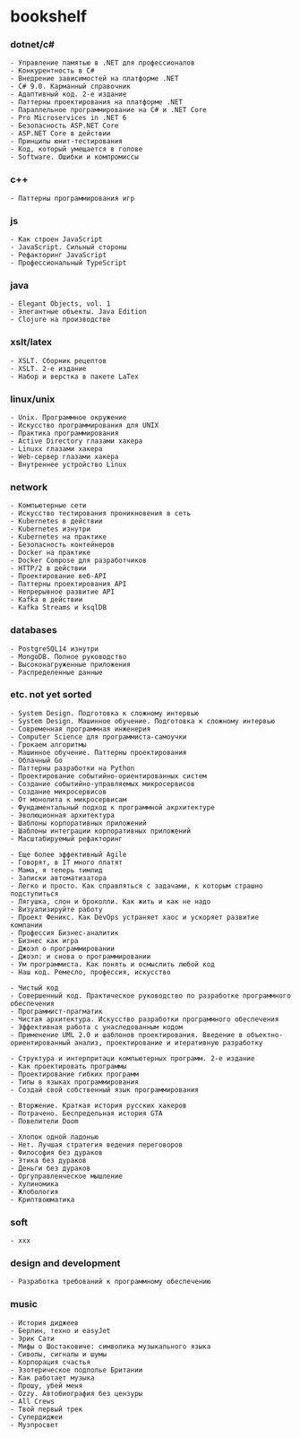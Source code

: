 # bookshelf

### dotnet/c#

    - Управление памятью в .NET для профессионалов
    - Конкурентность в C#
    - Внедрение зависимостей на платформе .NET
    - C# 9.0. Карманный справочник
    - Адаптивный код. 2-е издание
    - Паттерны проектирования на платформе .NET
    - Параллельное программирование на C# и .NET Core
    - Pro Microservices in .NET 6
    - Безопасность ASP.NET Core
    - ASP.NET Core в действии
    - Принципы юнит-тестирования
    - Код, который умещается в голове
    - Software. Ошибки и компромиссы

### c++

    - Паттерны программирования игр

### js

    - Как строен JavaScript
    - JavaScript. Сильный стороны
    - Рефакторинг JavaScript
    - Профессиональный TypeScript

### java

    - Elegant Objects, vol. 1
    - Элегантные объекты. Java Edition
    - Clojure на производстве

### xslt/latex

    - XSLT. Сборник рецептов
    - XSLT. 2-е издание
    - Набор и верстка в пакете LaTex

### linux/unix

    - Unix. Программное окружение
    - Искусство программирования для UNIX
    - Практика программирования
    - Active Directory глазами хакера
    - Linuxx глазами хакера
    - Web-сервер глазами хакера
    - Внутреннее устройство Linux

### network

    - Компьютерные сети
    - Искусство тестирования проникновения в сеть
    - Kubernetes в действии
    - Kubernetes изнутри
    - Kubernetes на практике
    - Безопасность контейнеров
    - Docker на практике
    - Docker Compose для разработчиков
    - HTTP/2 в действии
    - Проектирование веб-API
    - Паттерны проектирования API
    - Непрерывное развитие API
    - Kafka в действии
    - Kafka Streams и ksqlDB

### databases

    - PostgreSQL14 изнутри
    - MongoDB. Полное руководство
    - Высоконагруженные приложения
    - Распределенные данные

### etc. not yet sorted

    - System Design. Подготовка к сложному интервью
    - System Design. Машинное обучение. Подготовка к сложному интервью
    - Современная программная инженерия
    - Computer Science для программиста-самоучки
    - Грокаем алгоритмы
    - Машинное обучение. Паттерны проектирования
    - Облачный Go
    - Паттерны разработки на Python
    - Проектирование событийно-ориентированных систем
    - Создание событийно-управляемых микросервисов
    - Создание микросервисов
    - От монолита к микросервисам
    - Фундаментальный подход к программной акрхитектуре
    - Эволюционная архитектура
    - Шаблоны корпоративных приложений
    - Шаблоны интеграции корпоративных приложений
    - Масштабируемый рефакторинг

    - Еще более эффективный Agile
    - Говорят, в IT много платят
    - Мама, я теперь тимлид
    - Записки автоматизатора
    - Легко и просто. Как справляться с задачами, к которым страшно подступиться
    - Лягушка, слон и броколли. Как жить и как не надо
    - Визуализируйте работу
    - Проект Феникс. Как DevOps устраняет хаос и ускоряет развитие компании
    - Профессия Бизнес-аналитик
    - Бизнес как игра
    - Джоэл о программировании
    - Джоэл: и снова о программировании
    - Ум программиста. Как понять и осмыслить любой код
    - Наш код. Ремесло, профессия, искусство

    - Чистый код
    - Совершенный код. Практическое руководство по разработке программного обеспечения
    - Программист-прагматик
    - Чистая архитектура. Искусство разработки программного обеспечения
    - Эффективная работа с унаследованным кодом
    - Применение UML 2.0 и шаблонов проектирования. Введение в объектно-ориентированный анализ, проектирование и итеративную разработку

    - Структура и интерпритаци компьютерных программ. 2-е издание
    - Как проектировать программы
    - Проектирование гибких программ
    - Типы в языках программирования
    - Создай свой собственный язык программирования

    - Вторжение. Краткая история русских хакеров
    - Потрачено. Беспредельная история GTA
    - Повелители Doom

    - Хлопок одной ладонью
    - Нет. Лучшая стратегия ведения переговоров
    - Философия без дураков
    - Этика без дураков
    - Деньги без дураков
    - Оргуправленческое мышление
    - Хулиномика
    - Жлобология
    - Криптвоюматика

### soft
    - xxx

### design and development
    - Разработка требований к программному обеспечению

### music

    - История диджеев
    - Берлин, техно и easyJet
    - Эрик Сати
    - Мифы о Шостаковиче: символика музыкального языка
    - Сиволы, сигналы и шумы
    - Корпорация счастья
    - Эзотерическое подполье Британии
    - Как работает музыка
    - Прошу, убей меня
    - Ozzy. Автобиография без цензуры
    - All Crews
    - Твой первый трек
    - Супердиджеи
    - Музпросвет
    
